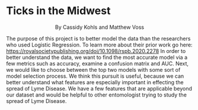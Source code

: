 # Ticks in the Midwest
<p align="center">By Cassidy Kohls and Matthew Voss</p>

The purpose of this project is to better model the data than the researchers who used Logistic Regression. To learn more about their prior work go here: 
https://royalsocietypublishing.org/doi/10.1098/rspb.2020.2278 
In order to better understand the data, we want to find the most accurate model via a few metrics such as accuracy, examine a confusion matrix and AUC. 
Next, we would like to choose between the top two models with some sort of model selection process. We think this pursuit is useful, because we can better
understand what features are especially important in effecting the spread of Lyme Disease. We have a few features that are applicable beyond our dataset 
and would be helpful to other entomologist trying to study the spread of Lyme Disease. 
